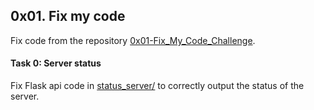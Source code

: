 ## 0x01. Fix my code

Fix code from the repository [0x01-Fix_My_Code_Challenge](https://github.com/alx-tools/0x01-Fix_My_Code_Challenge).

#### Task 0: Server status
Fix Flask api code in [status_server/](status_server/) to correctly output the status of the server.
